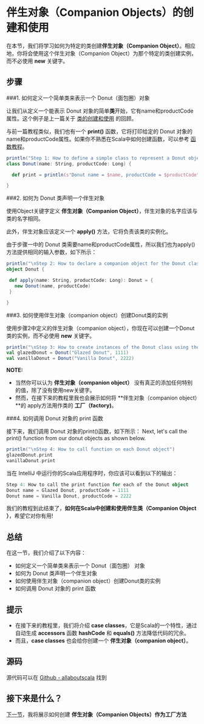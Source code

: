 # 伴生对象（Companion Objects）的创建和使用

在本节，我们将学习如何为特定的类创建**伴生对象（Companion Object）**。相应地，你将会使用这个伴生对象（Companion Object）为那个特定的类创建实例，而不必使用 **new** 关键字。


## 步骤

###1. 如何定义一个简单类来表示一个 Donut（面包圈）对象

让我们从定义一个能表示 Donut 对象的简单**类**开始，它有name和productCode属性。这个例子是上一篇关于 [类的创建和使用](4_2.md) 的回顾。


与前一篇教程类似，我们也有一个 **print()** 函数，它将打印给定的 Donut 对象的name和productCode属性。如果你不熟悉在Scala中如何创建函数，可以参考 [函数教程]()。

```scala
println("Step 1: How to define a simple class to represent a Donut object")
class Donut(name: String, productCode: Long) {

  def print = println(s"Donut name = $name, productCode = $productCode")

}

```

###2. 如何为 Donut 类声明一个伴生对象

使用Object关键字定义 **伴生对象（Companion Object）**，伴生对象的名字应该与类的名字相同。

此外，伴生对象应该定义一个 **apply()** 方法，它将负责该类的实例化。

由于步骤一中的 Donut 类需要name和productCode属性，所以我们也为apply()方法提供相同的输入参数，如下所示：

```scala
println("\nStep 2: How to declare a companion object for the Donut class")
object Donut {

 def apply(name: String, productCode: Long): Donut = {
   new Donut(name, productCode)
 }

}
```

###3. 如何使用伴生对象（companion object）创建Donut类的实例

使用步骤2中定义的伴生对象（companion object），你现在可以创建一个Donut类的实例，而不必使用  **new** 关键字。

```scala
println("\nStep 3: How to create instances of the Donut class using the companion object")
val glazedDonut = Donut("Glazed Donut", 1111)
val vanillaDonut = Donut("Vanilla Donut", 2222)

```

**NOTE:**

- 当然你可以认为 **伴生对象（companion object）** 没有真正的添加任何特别的值，除了没有使用new关键字。
- 然而，在接下来的教程里我也会展示如何将 **伴生对象（companion object）**的 apply方法用作类的 **工厂（factory)**。


###4. 如何调用 Donut 对象的 print 函数

接下来，我们调用 Donut 对象的print()函数，如下所示：
Next, let's call the print() function from our donut objects as shown below.

```scala
println("\nStep 4: How to call function on each Donut object")
glazedDonut.print
vanillaDonut.print

```

当在 IntelliJ 中运行你的Scala应用程序时，你应该可以看到以下的输出：

```scala
Step 4: How to call the print function for each of the Donut object
Donut name = Glazed Donut, productCode = 1111
Donut name = Vanilla Donut, productCode = 2222

```

我们的教程到此结束了，**如何在Scala中创建和使用伴生类（Companion Object ）**，希望它对你有用!

## 总结


在这一节，我们介绍了以下内容：

- 如何定义一个简单类来表示一个 Donut（面包圈） 对象
- 如何为 Donut 类声明一个伴生对象
- 如何使用伴生对象（companion object）创建Donut类的实例
- 如何调用 Donut 对象的 print 函数

## 提示

- 在接下来的教程里，我们将介绍 **case classes**，它是Scala的一个特性，通过自动生成 **accessors** 函数 **hashCode** 和 **equals()** 方法降低代码的冗余。
- 而且，**case classes** 也会给你创建一个 **伴生对象（companion object）**。

## 源码

源代码可以在 [Github - allaboutscala](https://github.com/nadimbahadoor/allaboutscala) 找到

 
## 接下来是什么？

[下一节](4_4.md)，我将展示如何创建 **伴生对象（Companion Objects）**作为**工厂方法**
